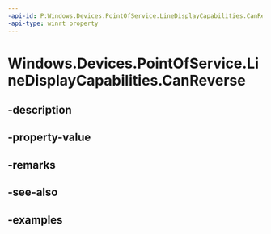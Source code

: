 ```yaml
---
-api-id: P:Windows.Devices.PointOfService.LineDisplayCapabilities.CanReverse
-api-type: winrt property
---
```


<!-- Property syntax.
public LineDisplayTextAttributeGranularity CanReverse { get; }
-->

# Windows.Devices.PointOfService.LineDisplayCapabilities.CanReverse

## -description

## -property-value

## -remarks

## -see-also

## -examples

